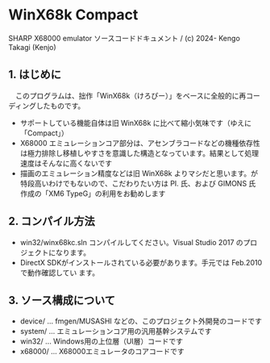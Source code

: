 # WinX68k Compact
SHARP X68000 emulator ソースコードドキュメント / (c) 2024- Kengo Takagi (Kenjo)

## 1. はじめに

　このプログラムは、拙作「WinX68k（けろぴー）」をベースに全般的に再コーディングしたものです。

  - サポートしている機能自体は旧 WinX68k に比べて縮小気味です（ゆえに「Compact」）
  - X68000 エミュレーションコア部分は、アセンブラコードなどの機種依存性は極力排除し移植しやすさを意識した構造となっています。結果として処理速度はそんなに高くないです
  - 描画のエミュレーション精度などは旧 WinX68k よりマシだと思います。が特段高いわけでもないので、こだわりたい方は PI. 氏、および GIMONS 氏作成の「XM6 TypeG」の利用をお勧めします

## 2. コンパイル方法

  - win32/winx68kc.sln コンパイルしてください。Visual Studio 2017 のプロジェクトになります。
  - DirectX SDKがインストールされている必要があります。手元では Feb.2010 で動作確認してい
    ます。

## 3. ソース構成について

  - device/ ... fmgen/MUSASHI などの、このプロジェクト外開発のコードです
  - system/ ... エミュレーションコア用の汎用基幹システムです
  - win32/  ... Windows用の上位層（UI層）コードです
  - x68000/ ... X68000エミュレータのコアコードです
